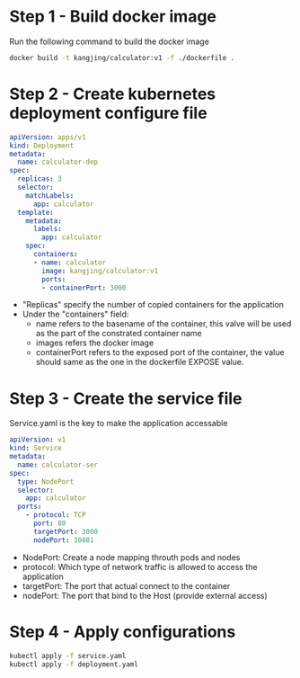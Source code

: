 # Step 1 - Build docker image
Run the following command to build the docker image
``` bash
docker build -t kangjing/calculator:v1 -f ./dockerfile .
```

# Step 2 - Create kubernetes deployment configure file
```yaml
apiVersion: apps/v1
kind: Deployment
metadata:
  name: calculator-dep
spec:
  replicas: 3
  selector:
    matchLabels:
      app: calculator
  template:
    metadata:
      labels:
        app: calculator
    spec:
      containers:
      - name: calculator
        image: kangjing/calculator:v1
        ports:
        - containerPort: 3000
```
- "Replicas" specify the number of copied containers for the application
- Under the "containers" field:
    - name refers to the basename of the container, this valve will be used as the part of the constrated container name
    - images refers the docker image
    - containerPort refers to the exposed port of the container, the value should same as the one in the dockerfile EXPOSE value.

# Step 3 - Create the service file
Service.yaml is the key to make the application accessable
``` yaml
apiVersion: v1
kind: Service
metadata:
  name: calculator-ser
spec:
  type: NodePort
  selector:
    app: calculator
  ports:
    - protocol: TCP
      port: 80
      targetPort: 3000
      nodePort: 30881
```
- NodePort: Create a node mapping throuth pods and nodes
- protocol: Which type of network traffic is allowed to access the application
- targetPort: The port that actual connect to the container
- nodePort: The port that bind to the Host (provide external access)

# Step 4 - Apply configurations
``` bash
kubectl apply -f service.yaml
kubectl apply -f deployment.yaml
```